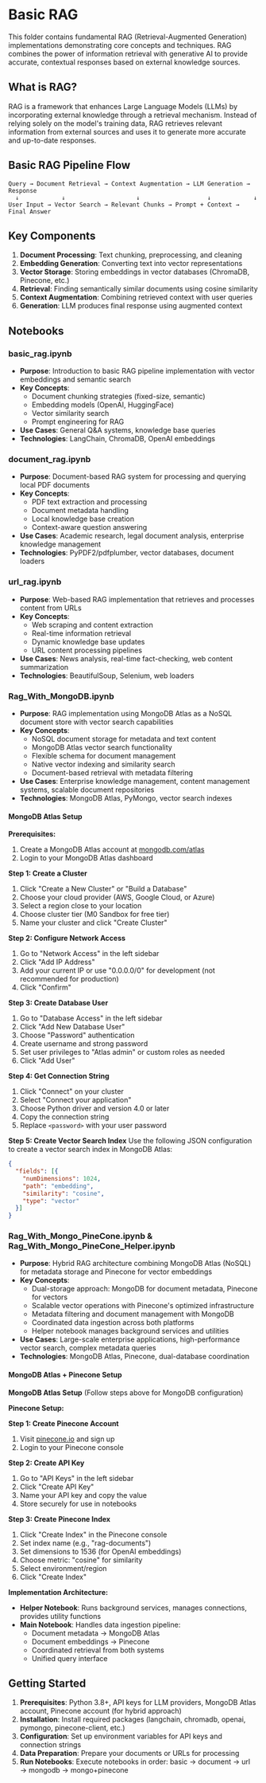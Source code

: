 # Basic RAG

This folder contains fundamental RAG (Retrieval-Augmented Generation) implementations demonstrating core concepts and techniques. RAG combines the power of information retrieval with generative AI to provide accurate, contextual responses based on external knowledge sources.

## What is RAG?

RAG is a framework that enhances Large Language Models (LLMs) by incorporating external knowledge through a retrieval mechanism. Instead of relying solely on the model's training data, RAG retrieves relevant information from external sources and uses it to generate more accurate and up-to-date responses.

## Basic RAG Pipeline Flow

```
Query → Document Retrieval → Context Augmentation → LLM Generation → Response
  ↓            ↓                    ↓                   ↓            ↓
User Input → Vector Search → Relevant Chunks → Prompt + Context → Final Answer
```

## Key Components

1. **Document Processing**: Text chunking, preprocessing, and cleaning
2. **Embedding Generation**: Converting text into vector representations
3. **Vector Storage**: Storing embeddings in vector databases (ChromaDB, Pinecone, etc.)
4. **Retrieval**: Finding semantically similar documents using cosine similarity
5. **Context Augmentation**: Combining retrieved context with user queries
6. **Generation**: LLM produces final response using augmented context

## Notebooks

### **basic_rag.ipynb**
- **Purpose**: Introduction to basic RAG pipeline implementation with vector embeddings and semantic search
- **Key Concepts**: 
  - Document chunking strategies (fixed-size, semantic)
  - Embedding models (OpenAI, HuggingFace)
  - Vector similarity search
  - Prompt engineering for RAG
- **Use Cases**: General Q&A systems, knowledge base queries
- **Technologies**: LangChain, ChromaDB, OpenAI embeddings

### **document_rag.ipynb**
- **Purpose**: Document-based RAG system for processing and querying local PDF documents
- **Key Concepts**:
  - PDF text extraction and processing
  - Document metadata handling
  - Local knowledge base creation
  - Context-aware question answering
- **Use Cases**: Academic research, legal document analysis, enterprise knowledge management
- **Technologies**: PyPDF2/pdfplumber, vector databases, document loaders

### **url_rag.ipynb**
- **Purpose**: Web-based RAG implementation that retrieves and processes content from URLs
- **Key Concepts**:
  - Web scraping and content extraction
  - Real-time information retrieval
  - Dynamic knowledge base updates
  - URL content processing pipelines
- **Use Cases**: News analysis, real-time fact-checking, web content summarization
- **Technologies**: BeautifulSoup, Selenium, web loaders

### **Rag_With_MongoDB.ipynb**
- **Purpose**: RAG implementation using MongoDB Atlas as a NoSQL document store with vector search capabilities
- **Key Concepts**:
  - NoSQL document storage for metadata and text content
  - MongoDB Atlas vector search functionality
  - Flexible schema for document management
  - Native vector indexing and similarity search
  - Document-based retrieval with metadata filtering
- **Use Cases**: Enterprise knowledge management, content management systems, scalable document repositories
- **Technologies**: MongoDB Atlas, PyMongo, vector search indexes

#### MongoDB Atlas Setup

**Prerequisites:**
1. Create a MongoDB Atlas account at [mongodb.com/atlas](https://www.mongodb.com/atlas)
2. Login to your MongoDB Atlas dashboard

**Step 1: Create a Cluster**
1. Click "Create a New Cluster" or "Build a Database"
2. Choose your cloud provider (AWS, Google Cloud, or Azure)
3. Select a region close to your location
4. Choose cluster tier (M0 Sandbox for free tier)
5. Name your cluster and click "Create Cluster"

**Step 2: Configure Network Access**
1. Go to "Network Access" in the left sidebar
2. Click "Add IP Address"
3. Add your current IP or use "0.0.0.0/0" for development (not recommended for production)
4. Click "Confirm"

**Step 3: Create Database User**
1. Go to "Database Access" in the left sidebar
2. Click "Add New Database User"
3. Choose "Password" authentication
4. Create username and strong password
5. Set user privileges to "Atlas admin" or custom roles as needed
6. Click "Add User"

**Step 4: Get Connection String**
1. Click "Connect" on your cluster
2. Select "Connect your application"
3. Choose Python driver and version 4.0 or later
4. Copy the connection string
5. Replace `<password>` with your user password

**Step 5: Create Vector Search Index**
Use the following JSON configuration to create a vector search index in MongoDB Atlas:

```json
{
  "fields": [{
    "numDimensions": 1024,
    "path": "embedding",
    "similarity": "cosine",
    "type": "vector"
  }]
}
```

### **Rag_With_Mongo_PineCone.ipynb & Rag_With_Mongo_PineCone_Helper.ipynb**

- **Purpose**: Hybrid RAG architecture combining MongoDB Atlas (NoSQL) for metadata storage and Pinecone for vector embeddings
- **Key Concepts**:
  - Dual-storage approach: MongoDB for document metadata, Pinecone for vectors
  - Scalable vector operations with Pinecone's optimized infrastructure
  - Metadata filtering and document management with MongoDB
  - Coordinated data ingestion across both platforms
  - Helper notebook manages background services and utilities
- **Use Cases**: Large-scale enterprise applications, high-performance vector search, complex metadata queries
- **Technologies**: MongoDB Atlas, Pinecone, dual-database coordination

#### MongoDB Atlas + Pinecone Setup

**MongoDB Atlas Setup** (Follow steps above for MongoDB configuration)

**Pinecone Setup:**

**Step 1: Create Pinecone Account**
1. Visit [pinecone.io](https://www.pinecone.io/) and sign up
2. Login to your Pinecone console

**Step 2: Create API Key**
1. Go to "API Keys" in the left sidebar
2. Click "Create API Key"
3. Name your API key and copy the value
4. Store securely for use in notebooks

**Step 3: Create Pinecone Index**
1. Click "Create Index" in the Pinecone console
2. Set index name (e.g., "rag-documents")
3. Set dimensions to 1536 (for OpenAI embeddings)
4. Choose metric: "cosine" for similarity
5. Select environment/region
6. Click "Create Index"

**Implementation Architecture:**
- **Helper Notebook**: Runs background services, manages connections, provides utility functions
- **Main Notebook**: Handles data ingestion pipeline:
  - Document metadata → MongoDB Atlas
  - Document embeddings → Pinecone
  - Coordinated retrieval from both systems
  - Unified query interface

## Getting Started

1. **Prerequisites**: Python 3.8+, API keys for LLM providers, MongoDB Atlas account, Pinecone account (for hybrid approach)
2. **Installation**: Install required packages (langchain, chromadb, openai, pymongo, pinecone-client, etc.)
3. **Configuration**: Set up environment variables for API keys and connection strings
4. **Data Preparation**: Prepare your documents or URLs for processing
5. **Run Notebooks**: Execute notebooks in order: basic → document → url → mongodb → mongo+pinecone


